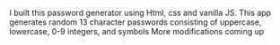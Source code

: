 I built this password generator using Html, css and vanilla JS.
This app generates random 13 character passwords consisting of uppercase, lowercase, 0-9 integers, and symbols
More modifications coming up